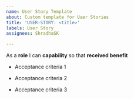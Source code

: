 ```yaml
---
name: User Story Template
about: Custom template for User Stories
title: 'USER-STORY: <title>'
labels: User Story
assignees: ShradhaSK

---
```


As a **role** I can **capability** so that **received benefit**

- Acceptance criteria 1

- Acceptance criteria 2

- Acceptance criteria 3
